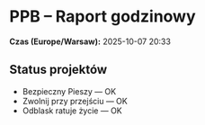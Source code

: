 # PPB – Raport godzinowy
**Czas (Europe/Warsaw):** 2025-10-07 20:33

## Status projektów
- Bezpieczny Pieszy — OK
- Zwolnij przy przejściu — OK
- Odblask ratuje życie — OK

